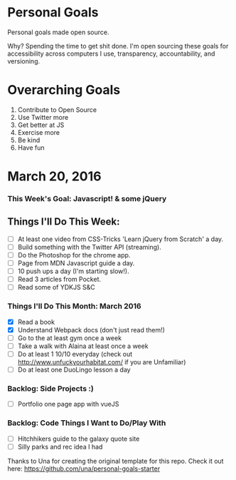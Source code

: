 Personal Goals
==============

Personal goals made open source.

Why? Spending the time to get shit done. I'm open sourcing these goals for accessibility across computers I use, transparency, accountability, and versioning.

# Overarching Goals
1. Contribute to Open Source
3. Use Twitter more
4. Get better at JS
5. Exercise more
6. Be kind
7. Have fun

# March 20, 2016

### This Week's Goal: Javascript! & some jQuery

## Things I'll Do This Week:

- [ ] At least one video from CSS-Tricks 'Learn jQuery from Scratch' a day.
- [ ] Build something with the Twitter API (streaming).
- [ ] Do the Photoshop for the chrome app.
- [ ] Page from MDN Javascript guide a day.
- [ ] 10 push ups a day (I'm starting slow!).
- [ ] Read 3 articles from Pocket.
- [ ] Read some of YDKJS S&C

### Things I'll Do This Month: March 2016

- [x] Read a book
- [x] Understand Webpack docs (don't just read them!)
- [ ] Go to the at least gym once a week
- [ ] Take a walk with Alaina at least once a week
- [ ] Do at least 1 10/10 everyday (check out http://www.unfuckyourhabitat.com/ if you are Unfamiliar)
- [ ] Do at least one DuoLingo lesson a day

### Backlog: Side Projects :)

- [ ] Portfolio one page app with vueJS

### Backlog: Code Things I Want to Do/Play With

- [ ] Hitchhikers guide to the galaxy quote site
- [ ] Silly parks and rec idea I had

Thanks to Una for creating the original template for this repo. Check it out here: https://github.com/una/personal-goals-starter